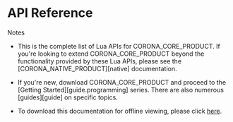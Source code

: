 # API Reference

<div class="guide-notebox">
<div class="notebox-title">Notes</div>

* This is the complete list of Lua APIs for CORONA_CORE_PRODUCT. If you're looking to extend CORONA_CORE_PRODUCT beyond the functionality provided by these Lua&nbsp;APIs, please see the [CORONA_NATIVE_PRODUCT][native] documentation.

* If you're new, download CORONA_CORE_PRODUCT and proceed to the [Getting Started][guide.programming] series. There are also numerous [guides][guide] on specific topics.

* To download this documentation for offline viewing, please click [here][linkAPIZip].

</div>

[linkAPIZip]: http://docs.coronalabs.com/CoronaApiDocs.zip
[linkDailyBuild]: http://developer.coronalabs.com/downloads/daily-builds
